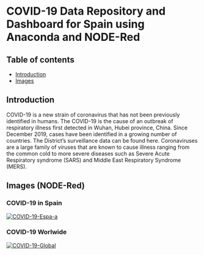 # COVID-19 Data Repository and Dashboard for Spain using Anaconda and NODE-Red

## Table of contents
* [Introduction](#introduction)
* [Images](#images(node-red))

## Introduction
COVID-19 is a new strain of coronavirus that has not been previously identified in humans. The COVID-19 is the cause of an outbreak of respiratory illness first detected in Wuhan, Hubei province, China.
Since December 2019, cases have been identified in a growing number of countries. The District’s surveillance data can be found here.
Coronaviruses are a large family of viruses that are known to cause illness ranging from the common cold to more severe diseases such as Severe Acute Respiratory syndrome (SARS) and Middle East Respiratory Syndrome (MERS).

## Images (NODE-Red)

### COVID-19 in Spain
<a href="https://ibb.co/syFqVTD"><img src="https://i.ibb.co/XSztCnd/COVID-19-Espa-a.png" alt="COVID-19-Espa-a" border="0"></a>
### COVID-19 Worlwide
<a href="https://ibb.co/ChWvVPw"><img src="https://i.ibb.co/pJnZ4h1/COVID-19-Global.png" alt="COVID-19-Global" border="0"></a>
